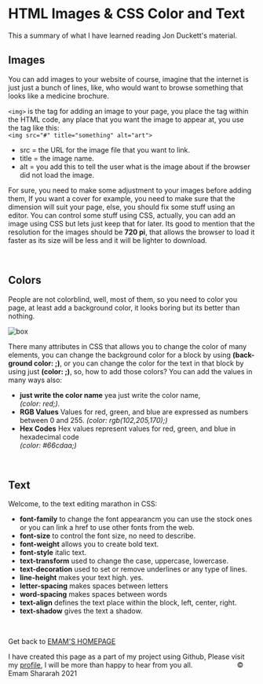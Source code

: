 # HTML Images & CSS Color and Text

This a summary of what I have learned reading Jon Duckett's material.

## Images 
You can add images to your website of course, imagine that the internet is just just a bunch of lines, like, who would want to browse something that looks like a medicine brochure.

`<img>`  is the tag for adding an image to your page, you place the tag within the HTML code, any place that you want the image to appear at, you use the tag like this: <br>
`<img src="#" title="something" alt="art">`  <br>

* src = the URL for the image file that you want to link.
* title = the image name.
* alt = you add this to tell the user what is the image about if the browser did not load the image.

For sure, you need to make some adjustment to your images before adding them, If you want a cover for example, you need to make sure that the dimension will suit your page, else, you should fix some stuff using an editor. You can control some stuff using CSS, actually, you can add an image using CSS but lets just keep that for later. Its good to mention that the resolution for the images should be **720 pi**, that allows the browser to load it faster as its size will be less and it will be lighter to download.



 
&nbsp;


       
## Colors 
People are not colorblind, well, most of them, so you need to color you page, at least add a background color, it looks boring but its better than nothing.

![box](https://marketingaccesspass.com/wp-content/uploads/2019/12/Hue-Tint-Tone-Shade-Color-Chart.png)


There many attributes in CSS that allows you to change the color of many elements, you can change the background color for a block by using 
**(back-ground color: ;)**, or you can change the color for the text in that block by using just **(color: ;)**, so, how to add those colors? You can add the values in many ways also:

* **just write the color name** yea just write the color name, <br>
 _(color: red;)._
* **RGB Values**
Values for red, green, and blue are expressed as numbers between 0 and 255.
 _(color: rgb(102,205,170);)_
* **Hex Codes**
Hex values represent values for red, green, and blue in hexadecimal code <br>_(color: #66cdaa;)_ 


&nbsp;


## Text

Welcome, to the text editing marathon in CSS: 

* **font-family** to change the font appearancm you can use the stock ones or you can link a href to use other fonts from the web. 
* **font-size** to control the font size, no need to describe. 
* **font-weight** allows you to create bold text.
* **font-style**  italic text.
*  **text-transform** used to change the case, uppercase, lowercase.
*  **text-decoration** used to set or remove underlines or any type of lines. 
*  **line-height** makes your text high. yes. 
*  **letter-spacing** makes spaces between letters 
*  **word-spacing** makes spaces between words
*  **text-align** defines the text place within the block, left, center, right. 
*  **text-shadow** gives the text a shadow. 






&nbsp;

Get back to [EMAM'S HOMEPAGE](https://emam96.github.io/reading-notes/)

 I have created this page as a part of my project using Github, Please visit my [profile](https://github.com/Emam96), I will be more than happy to hear from you all.      &nbsp;        &nbsp;       &nbsp;   &nbsp;&nbsp;&nbsp;&nbsp;&nbsp;&nbsp;&nbsp;&nbsp;&nbsp;&nbsp;&nbsp;&nbsp;&nbsp;&nbsp;&nbsp;      © Emam Shararah 2021
